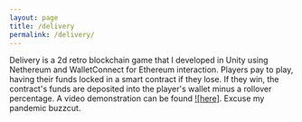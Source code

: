 ```yaml
---
layout: page
title: /delivery
permalink: /delivery/
---
```


Delivery is a 2d retro blockchain game that I developed in Unity using Nethereum and WalletConnect for Ethereum interaction. Players pay to play, having their funds locked in a smart contract if they lose. If they win, the contract's funds are deposited into the player's wallet minus a rollover percentage. A video demonstration can be found [![here]](https://www.youtube.com/watch?v=oru4SNJuhCo). Excuse my pandemic buzzcut.
